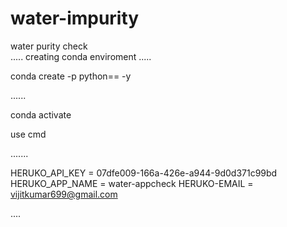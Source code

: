 # water-impurity
water purity check 
\
.....
creating conda enviroment 
.....

conda create -p <enviroment name> python==<version> -y

......

conda activate <enviroment name>

use cmd 

.......

HERUKO_API_KEY = 07dfe009-166a-426e-a944-9d0d371c99bd
HERUKO_APP_NAME = water-appcheck
HERUKO-EMAIL = vijitkumar699@gmail.com

....

